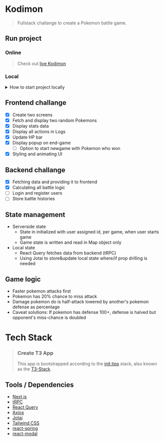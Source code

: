 # Kodimon

> Fullstack challange to create a Pokemon battle game.

## Run project

### Online

> Check out [live Kodimon](http://kodimon.cacan.dev/)

### Local

<details>
  <summary>How to start project locally</summary> 
  
- Clone repository
- Install project with
  ```sh
  npm install
  ```
- Start development mode with
  ```sh
  npm run dev
  ```
- Build and start production with
  ```sh
  npm run build
  npm run start
  ```

</details>

## Frontend challange

- [x] Create two screens
- [x] Fetch and display two random Pokemons
- [x] Display stats data
- [x] Display all actions in Logs
- [x] Update HP bar
- [x] Display popup on end-game
  - [ ] Option to start newgame with Pokemon who won
- [x] Styling and animating UI

## Backend challange

- [x] Fetching data and providing it to frontend
- [x] Calculating all battle logic
- [ ] Login and register users
- [ ] Store battle histories

## State management

- Serverside state
  - State in initialized with user assigned id, per game, when user starts game
  - Game state is written and read in Map object only
- Local state
  - React Query fetches data from backend (tRPC)
  - Using Jotai to store&update local state where/if prop drilling is needed

## Game logic

- Faster pokemon attacks first
- Pokemon has 20% chance to miss attack
- Damage pokemon do is half-attack lowered by another's pokemon defense as percentage
- Caveat solutions: If pokemon has defense 100+, defense is halved but opponent's miss-chance is doubled

# Tech Stack

> ### Create T3 App
>
> This app is bootstrapped according to the [init.tips](https://init.tips/#about) stack, also known as the [T3-Stack](https://create.t3.gg/).

## Tools / Dependencies

- [Next.js](https://nextjs.org/)
- [tRPC](https://trpc.io/)
- [React Query](https://react-query-v3.tanstack.com/)
- [Axios](https://axios-http.com/)
- [Jotai](https://jotai.org/)
- [Tailwind CSS](https://tailwindcss.com/)
- [react-spring](https://react-spring.dev/)
- [react-modal](https://github.com/reactjs/react-modal)
